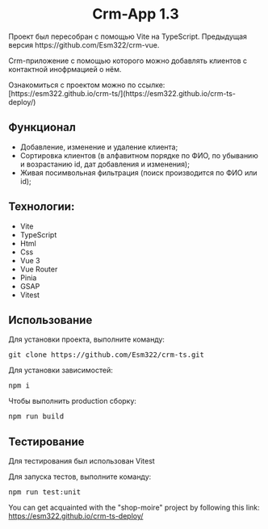 <h1 align="center">Crm-App 1.3</h1>
Проект был пересобран с помощью Vite на TypeScript. Предыдущая версия https://github.com/Esm322/crm-vue.
<p>Crm-приложение с помощью которого можно добавлять клиентов с контактной инофрмацией о нём.</p>
<p>Ознакомиться с проектом можно по ссылке: [https://esm322.github.io/crm-ts/](https://esm322.github.io/crm-ts-deploy/)</p>
<h2>Функционал</h2>
<ul>
  <li>Добавление, изменение и удаление клиента;</li>
  <li>Сортировка клиентов (в алфавитном порядке по ФИО, по убыванию и возрастанию id, дат добавления и изменения);</li>
  <li>Живая посимвольная фильтрация (поиск производится по ФИО или id);</li>
</ul>
<h2>Технологии:</h2>
<ul>
  <li>Vite</li>
  <li>TypeScript</li>
  <li>Html</li>
  <li>Css</li>
  <li>Vue 3</li>
  <li>Vue Router</li>
  <li>Pinia</li>
  <li>GSAP</li>
  <li>Vitest</li>
</ul>
<h2>Использование</h2>
Для установки проекта, выполните команду:
<pre>git clone https://github.com/Esm322/crm-ts.git</pre>
Для установки зависимостей:
<pre>npm i</pre>
Чтобы выполнить production сборку:
<pre>npm run build</pre>
<h2>Тестирование</h2>
Для тестирования был использован Vitest
<p>Для запуска тестов, выполните команду:</p>
<pre>npm run test:unit</pre>

You can get acquainted with the "shop-moire" project by following this link: https://esm322.github.io/crm-ts-deploy/
